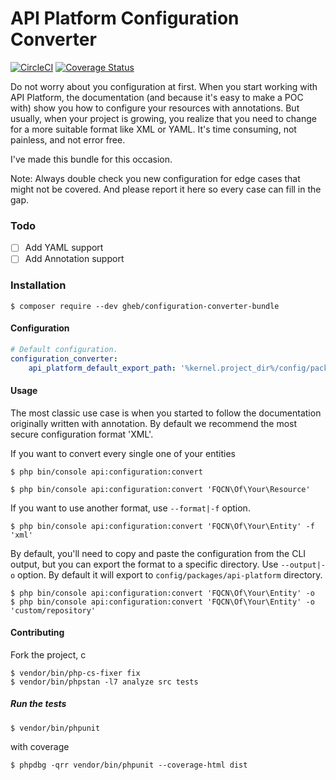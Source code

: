 # API Platform Configuration Converter

[![CircleCI](https://circleci.com/gh/GregoireHebert/configuration-converter-bundle.svg?style=shield)](https://circleci.com/gh/GregoireHebert/configuration-converter-bundle)
[![Coverage Status](https://coveralls.io/repos/github/GregoireHebert/configuration-converter-bundle/badge.svg)](https://coveralls.io/github/GregoireHebert/configuration-converter-bundle)

Do not worry about you configuration at first.
When you start working with API Platform, the documentation (and because it's easy to make a POC with) show you how to configure your resources with annotations.
But usually, when your project is growing, you realize that you need to change for a more suitable format like XML or YAML.
It's time consuming, not painless, and not error free.

I've made this bundle for this occasion.

Note: Always double check you new configuration for edge cases that might not be covered. And please report it here so every case can fill in the gap.

### Todo

- [ ] Add YAML support
- [ ] Add Annotation support

### Installation

```shell
$ composer require --dev gheb/configuration-converter-bundle
```

#### Configuration


```yaml
# Default configuration.
configuration_converter:
    api_platform_default_export_path: '%kernel.project_dir%/config/packages/api-platform/' #(default)

```

#### Usage

The most classic use case is when you started to follow the documentation originally written with annotation.
By default we recommend the most secure configuration format 'XML'.

If you want to convert every single one of your entities

```shell
$ php bin/console api:configuration:convert
```

```shell
$ php bin/console api:configuration:convert 'FQCN\Of\Your\Resource'
```

If you want to use another format, use `--format|-f` option.
```shell
$ php bin/console api:configuration:convert 'FQCN\Of\Your\Entity' -f 'xml'
```

By default, you'll need to copy and paste the configuration from the CLI output, but you can export the format to a specific directory.
Use `--output|-o` option. By default it will export to `config/packages/api-platform` directory.

```shell
$ php bin/console api:configuration:convert 'FQCN\Of\Your\Entity' -o
$ php bin/console api:configuration:convert 'FQCN\Of\Your\Entity' -o 'custom/repository'
```

#### Contributing

Fork the project, c

```shell
$ vendor/bin/php-cs-fixer fix
$ vendor/bin/phpstan -l7 analyze src tests
```

##### Run the tests

```shell
$ vendor/bin/phpunit
```

with coverage

```shell
$ phpdbg -qrr vendor/bin/phpunit --coverage-html dist
```
